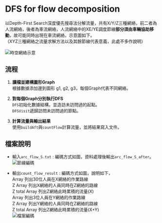 # DFS for flow decomposition

以Depth-First Search深度優先搜尋法分解流量，共有X/Y/Z三種網絡，前二者為人流網絡，後者為車流網絡，人流網絡中的XE/YE調度節線**部分須由車輛協助移動**，故可能同時出現在車流網絡，示意圖如下。<br>（XYZ三種網絡之流量求解方法以及其餘節線代表意義，此處不多作說明）<br>
<br>
![時空網絡示意](https://github.com/woodwood0/DFS-for-flow-decomposition/assets/171545924/ce204b97-ca45-4458-b8e3-b5bb75856a47)
<br>

## 流程
1. **讀檔並建構圖形Graph**<br>
   根據數據添加邊到圖形 g1, g2, g3，每個Graph代表不同網絡。<br>

2. **對每個Graph分別執行DFS**<br>
   `DFS`初始化數據結構，並造訪未訪問過的起點。<br>
   `DFSVisit`遞歸訪問未訪問過的節點。<br>

3. **計算流量與輸出結果**<br>
    使用`buildAft`與`countFlow`計算流量，並將結果寫入文件。<br>

## 檔案說明
- 輸入`arc_flow_S.txt` : 編碼方式如圖，資料處理後輸出`arc_flow_S_after`。<br>
![節線編碼](https://github.com/woodwood0/DFS-for-flow-decomposition/assets/171545924/5f1d5ff1-3e13-4ea5-bf85-d6bc88a89d54)


- 輸出`count_flow_result` : 編碼方式如圖，說明如下，<br>
Array 列出30位人員在X網絡的作業路線<br>
Z Array 列出X網絡的人員同時在Z網絡的路線<br>
Z total Array 列出Z網絡此時累積的流量(X)<br>
Array 列出3位人員在Y網絡的作業路線<br>
Z Array 列出Y網絡的人員同時在Z網絡的路線<br>
Z total Array 列出Z網絡此時累積的流量(X+Y)<br>
![檔案編碼](https://github.com/woodwood0/DFS-for-flow-decomposition/assets/171545924/11fd878a-b798-4cb8-a0a2-df7d1431cd30)



